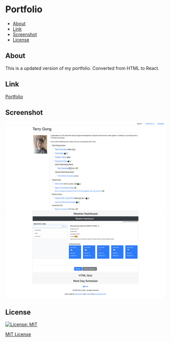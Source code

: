 # Portfolio

- [About](#about)
- [Link](#link)
- [Screenshot](#screenshot)
- [License](#license)

## About
This is a updated version of my portfolio. Converted from HTML to React. 

## Link
[Portfolio](https://terry0532.github.io/React_Portfolio/)

## Screenshot
![Screenshot](src/images/other/screenshot1.png)
![Screenshot](src/images/other/screenshot2.png)

## License
[![License: MIT](https://img.shields.io/badge/License-MIT-yellow.svg)](https://opensource.org/licenses/MIT)

[MIT License](LICENSE)